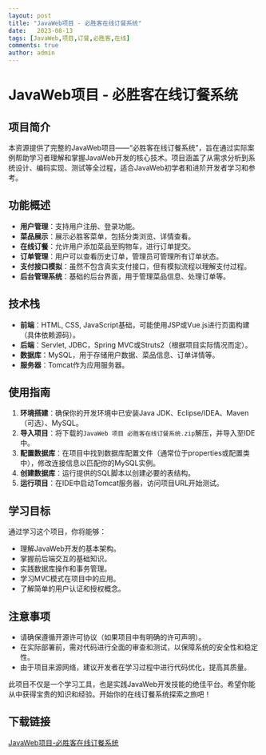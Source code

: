 ```yaml
---
layout: post
title: "JavaWeb项目 - 必胜客在线订餐系统"
date:   2023-08-13
tags: [JavaWeb,项目,订餐,必胜客,在线]
comments: true
author: admin
---
```

# JavaWeb项目 - 必胜客在线订餐系统

## 项目简介

本资源提供了完整的JavaWeb项目——“必胜客在线订餐系统”，旨在通过实际案例帮助学习者理解和掌握JavaWeb开发的核心技术。项目涵盖了从需求分析到系统设计、编码实现、测试等全过程，适合JavaWeb初学者和进阶开发者学习和参考。

## 功能概述

- **用户管理**：支持用户注册、登录功能。
- **菜品展示**：展示必胜客菜单，包括分类浏览、详情查看。
- **在线订餐**：允许用户添加菜品至购物车，进行订单提交。
- **订单管理**：用户可以查看历史订单，管理员可管理所有订单状态。
- **支付接口模拟**：虽然不包含真实支付接口，但有模拟流程以理解支付过程。
- **后台管理系统**：基础的后台界面，用于管理菜品信息、处理订单等。

## 技术栈

- **前端**：HTML, CSS, JavaScript基础，可能使用JSP或Vue.js进行页面构建（具体依赖源码）。
- **后端**：Servlet, JDBC，Spring MVC或Struts2（根据项目实际情况而定）。
- **数据库**：MySQL，用于存储用户数据、菜品信息、订单详情等。
- **服务器**：Tomcat作为应用服务器。

## 使用指南

1. **环境搭建**：确保你的开发环境中已安装Java JDK、Eclipse/IDEA、Maven（可选）、MySQL。
2. **导入项目**：将下载的`JavaWeb 项目 必胜客在线订餐系统.zip`解压，并导入至IDE中。
3. **配置数据库**：在项目中找到数据库配置文件（通常位于properties或配置类中），修改连接信息以匹配你的MySQL实例。
4. **创建数据库**：运行提供的SQL脚本以创建必要的表结构。
5. **运行项目**：在IDE中启动Tomcat服务器，访问项目URL开始测试。

## 学习目标

通过学习这个项目，你将能够：
- 理解JavaWeb开发的基本架构。
- 掌握前后端交互的基础知识。
- 实践数据库操作和事务管理。
- 学习MVC模式在项目中的应用。
- 了解简单的用户认证和授权概念。

## 注意事项

- 请确保遵循开源许可协议（如果项目中有明确的许可声明）。
- 在实际部署前，需对代码进行全面的审查和测试，以保障系统的安全性和稳定性。
- 由于项目来源网络，建议开发者在学习过程中进行代码优化，提高其质量。

此项目不仅是一个学习工具，也是实践JavaWeb开发技能的绝佳平台。希望你能从中获得宝贵的知识和经验。开始你的在线订餐系统探索之旅吧！

## 下载链接

[JavaWeb项目-必胜客在线订餐系统](https://pan.quark.cn/s/6878d68b14b9)